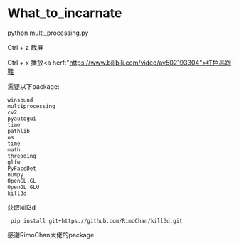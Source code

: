 # What_to_incarnate

python multi_processing.py

Ctrl + z 截屏

Ctrl + x 播放<a herf:"https://www.bilibili.com/video/av502193304">红色高跟鞋</a>

需要以下package:

    winsound
    multiprocessing
    cv2
    pyautogui
    time
    pathlib
    os
    time
    math
    threading
    glfw
    PyFaceDet
    numpy
    OpenGL.GL
    OpenGL.GLU
    kill3d
    
获取kill3d

     pip install git+https://github.com/RimoChan/kill3d.git
 
感谢RimoChan大佬的package
